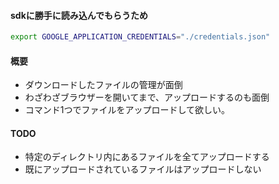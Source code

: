 #### sdkに勝手に読み込んでもらうため
```sh
export GOOGLE_APPLICATION_CREDENTIALS="./credentials.json"
```

#### 概要
- ダウンロードしたファイルの管理が面倒
- わざわざブラウザーを開いてまで、アップロードするのも面倒
- コマンド1つでファイルをアップロードして欲しい。

#### TODO
- 特定のディレクトリ内にあるファイルを全てアップロードする
- 既にアップロードされているファイルはアップロードしない